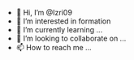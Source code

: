 - 👋 Hi, I’m @Izri09
- 👀 I’m interested in formation 
- 🌱 I’m currently learning ...
- 💞️ I’m looking to collaborate on ...
- 📫 How to reach me ...

<!---
Izri09/Izri09 is a ✨ special ✨ repository because its `README.md` (this file) appears on your GitHub profile.
You can click the Preview link to take a look at your changes.
--->
